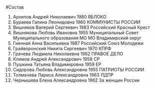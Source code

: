 #Состав
1. Архипов Андрей Николаевич 1980 ЯБЛОКО
2. Бураева Галина Леонидовна 1960 КОММУНИСТЫ РОССИИ
3. Вишняков Валерий Сергеевич 1983 Российский Красный Крест
4. Вишнякова Любовь Ивановна 1955 Муниципальный Совет Муниципального образования МО МО Владимирский округ
5. Гненная Анна Васильевна 1987 Российский Союз Молодежи
6. Грайворонский Никита Сергеевич 1970 КПРФ
7. Грачева Людмила Николаевна 1962 ПРАВОЕ ДЕЛО
8. Климов Андрей Александрович 1958 СР
9. Пушкина Татьяна Владимировна 1959 ЕР
10. Сидорова Любовь Александровна 1955 ПАТРИОТЫ РОССИИ
11. Толмачева Лариса Александровна 1963 ЛДПР
12. Чернышева Елена Александровна 1962 За женщин России
